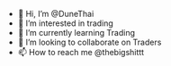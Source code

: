 - 👋 Hi, I’m @DuneThai
- 👀 I’m interested in trading
- 🌱 I’m currently learning Trading
- 💞️ I’m looking to collaborate on Traders 
- 📫 How to reach me @thebigshittt

<!---
DuneThai/DuneThai is a ✨ special ✨ repository because its `README.md` (this file) appears on your GitHub profile.
You can click the Preview link to take a look at your changes.
--->
